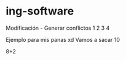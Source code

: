 # ing-software
Modificación - Generar conflictos
1
2
3
4

Ejemplo para mis panas xd
Vamos
a
sacar
10

8+2